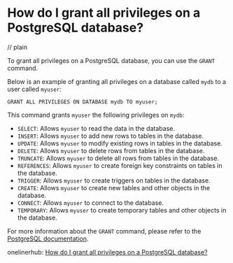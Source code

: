 # How do I grant all privileges on a PostgreSQL database?
// plain

To grant all privileges on a PostgreSQL database, you can use the `GRANT` command.

Below is an example of granting all privileges on a database called `mydb` to a user called `myuser`:

```
GRANT ALL PRIVILEGES ON DATABASE mydb TO myuser;
```

This command grants `myuser` the following privileges on `mydb`:

- `SELECT`: Allows `myuser` to read the data in the database.
- `INSERT`: Allows `myuser` to add new rows to tables in the database.
- `UPDATE`: Allows `myuser` to modify existing rows in tables in the database.
- `DELETE`: Allows `myuser` to delete rows from tables in the database.
- `TRUNCATE`: Allows `myuser` to delete all rows from tables in the database.
- `REFERENCES`: Allows `myuser` to create foreign key constraints on tables in the database.
- `TRIGGER`: Allows `myuser` to create triggers on tables in the database.
- `CREATE`: Allows `myuser` to create new tables and other objects in the database.
- `CONNECT`: Allows `myuser` to connect to the database.
- `TEMPORARY`: Allows `myuser` to create temporary tables and other objects in the database.

For more information about the `GRANT` command, please refer to the [PostgreSQL documentation](https://www.postgresql.org/docs/current/sql-grant.html).

onelinerhub: [How do I grant all privileges on a PostgreSQL database?](https://onelinerhub.com/postgresql/how-do-i-grant-all-privileges-on-a-postgresql-database)